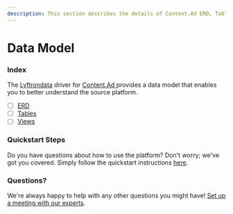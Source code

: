 ```yaml
---
description: This section describes the details of Content.Ad ERD, Tables, and Views.
---
```


# Data Model

### Index

The  [Lyftrondata](https://www.lyftrondata.com/) driver for [Content.Ad](https://www.lyftrondata.com/integration/content.ad/)[ ](https://www.lyftrondata.com/integration/content.ad/)provides a data model that enables you to better understand the source platform.

* [ ] [ERD](../../../marketing-analytics/content.ad/data-model/erd.md)
* [ ] [Tables](../../../marketing-analytics/content.ad/data-model/tables.md)
* [ ] [Views](../../../marketing-analytics/content.ad/data-model/views.md)

### Quickstart Steps

Do you have questions about how to use the platform? Don't worry; we've got you covered. Simply follow the quickstart instructions [here](../../../../quickstart-steps.md).

### Questions? <a href="#questions" id="questions"></a>

We're always happy to help with any other questions you might have! [Set up a meeting with our experts](https://www.lyftrondata.com/book-a-meeting/).

